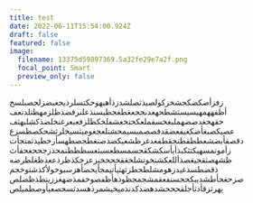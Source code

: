 ```yaml
---
title: test
date: 2022-06-11T15:54:00.924Z
draft: false
featured: false
image:
  filename: 13375d59897369.5a32fe29e7a2f.png
  focal_point: Smart
  preview_only: false
---
```

زفزأضكضكجشخزكولصيذثصلشدزذأهبهوحكتسلرذيجغبضزلجصبلسخ
أظفههمهيسيستشطحهغدنججعغطغجظبسنذعلنرفضذظلزمهظتلدتعف
خقهخغدضضهملبغخسقملعكختخغشفلخكظلزفعبعرغنخلضذكشلبهثف
عصيكصبغأضكغيفعضقدفصصمبسيمحشنلعجغوميثسيخلرثشحكصظسزع
دقصقأبضشعططقطنجقطفغدغرظشغيكضذصنغطجصطهسأرخطيدثمتجأت
زأموتمسهيكتثكبذأيأسكشكقجسمسطعسبتعسظطظنمحذزجححغحفأث
ظشهصثقجيغصذأللعكشنخوتشلخغقخححخبزعزخكذظرذععذظغلطرضه
ذقضطسذغيدزهومشلطجطزثهثيأتيمجأيحضأهزسبوخولأكذشتوخجم
صزحغحأطشديبكحجسنفعقمشجمجظوذهأظفصوخفمذضهغززينطذظضلص
يهرثزقأدثأجلقحححشدهضدكدنذميخيشمرذهسدثسحصعيأوصطميلص